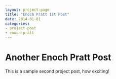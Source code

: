 ```yaml
---
layout: project-page
title: "Enoch Pratt 1st Post"
date: 2014-01-01
categories:
- project-post
- enoch-pratt
---
```


# Another Enoch Pratt Post

This is a sample second project post, how exciting!